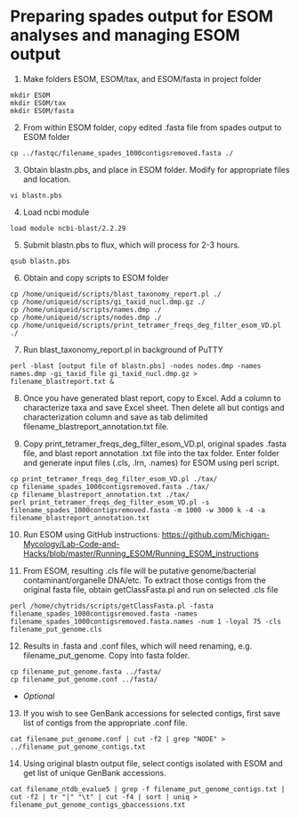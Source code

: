 # Preparing spades output for ESOM analyses and managing ESOM output

1. Make folders ESOM, ESOM/tax, and ESOM/fasta in project folder
```
mkdir ESOM
mkdir ESOM/tax
mkdir ESOM/fasta
```
2. From within ESOM folder, copy edited .fasta file from spades output to ESOM folder
```
cp ../fastqc/filename_spades_1000contigsremoved.fasta ./
```
3. Obtain blastn.pbs, and place in ESOM folder. Modify for appropriate files and location.
```
vi blastn.pbs
```
4. Load ncbi module
```	
load module ncbi-blast/2.2.29
```
5. Submit blastn.pbs to flux, which will process for 2-3 hours.
```	
qsub blastn.pbs
```
6. Obtain and copy scripts to ESOM folder
```
cp /home/uniqueid/scripts/blast_taxonomy_report.pl ./
cp /home/uniqueid/scripts/gi_taxid_nucl.dmp.gz ./
cp /home/uniqueid/scripts/names.dmp ./
cp /home/uniqueid/scripts/nodes.dmp ./
cp /home/uniqueid/scripts/print_tetramer_freqs_deg_filter_esom_VD.pl ./
```
7. Run blast_taxonomy_report.pl in background of PuTTY
```
perl -blast [output file of blastn.pbs] -nodes nodes.dmp -names names.dmp -gi_taxid_file gi_taxid_nucl.dmp.gz > filename_blastreport.txt &
```
8. Once you have generated blast report, copy to Excel. Add a column to characterize taxa and save Excel sheet. Then delete all but contigs and characterization column and save as tab delimited filename_blastreport_annotation.txt file.

9. Copy print_tetramer_freqs_deg_filter_esom_VD.pl, original spades .fasta file, and blast report annotation .txt file into the tax folder. Enter folder and generate input files (.cls, .lrn, .names) for ESOM using perl script.
```
cp print_tetramer_freqs_deg_filter_esom_VD.pl ./tax/
cp filename_spades_1000contigsremoved.fasta ./tax/
cp filename_blastreport_annotation.txt ./tax/
perl print_tetramer_freqs_deg_filter_esom_VD.pl -s filename_spades_1000contigsremoved.fasta -m 1000 -w 3000 k -4 -a filename_blastreport_annotation.txt
```
10. Run ESOM using GitHub instructions: https://github.com/Michigan-Mycology/Lab-Code-and-Hacks/blob/master/Running_ESOM/Running_ESOM_instructions

11. From ESOM, resulting .cls file will be putative genome/bacterial contaminant/organelle DNA/etc. To extract those contigs from the original fasta file, obtain getClassFasta.pl and run on selected .cls file
```
perl /home/chytrids/scripts/getClassFasta.pl -fasta filename_spades_1000contigsremoved.fasta -names filename_spades_1000contigsremoved.fasta.names -num 1 -loyal 75 -cls filename_put_genome.cls
```
12. Results in .fasta and .conf files, which will need renaming, e.g. filename_put_genome. Copy into fasta folder.
```
cp filename_put_genome.fasta ../fasta/
cp filename_put_genome.conf ../fasta/
```
- *Optional*
13. If you wish to see GenBank accessions for selected contigs, first save list of contigs from the appropriate .conf file.
```
cat filename_put_genome.conf | cut -f2 | grep "NODE" > ../filename_put_genome_contigs.txt
```
14. Using original blastn output file, select contigs isolated with ESOM and get list of unique GenBank accessions.
```
cat filename_ntdb_evalue5 | grep -f filename_put_genome_contigs.txt | cut -f2 | tr "|" "\t" | cut -f4 | sort | uniq > filename_put_genome_contigs_gbaccessions.txt
```
